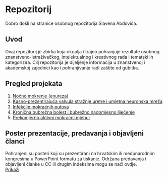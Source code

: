 # Repozitorij

Dobro došli na stranice osobnog repozitorija Slavena Abdovića.

## Uvod

Ovaj repozitorij je zbirka koja okuplja i trajno pohranjuje rezultate osobnog znanstveno-istraživačkog, intelektualnog i kreativnog rada i tematski ih kategorizira. Cilj repozitorija je dijeljenje informacija u znanstvenoj i akademskoj zajednici kao i pohranjivanje radi zaštite od gubitka.

## Pregled projekata

1. [Noćno mokrenje (enureza)](enureza.md)
2. [Kasno-prezentirajuća valvula stražnje uretre i umjetna neuronska mreža](puv.md)
3. [Infekcije mokraćnih putova](uti.md)
3. [Kronična bubrežna bolest i bubrežno nadomjesno liječenje](ckd.md)
4. [Prekomjerno aktivni mokraćni mjehur](oab.md)

## Poster prezentacije, predavanja i objavljeni članci

Pohranjeni su posteri koji su prezentirani na hrvatskim ili međunarodnim kongresima u PowerPoint formatu za tiskanje. Održana predavanja i objavljeni članke u CC ili drugim indeksima mogu se naći ovdje.  
[Prikaži](art.md)
